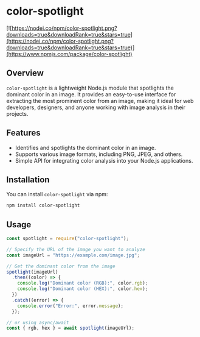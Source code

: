 # color-spotlight

[![https://nodei.co/npm/color-spotlight.png?downloads=true&downloadRank=true&stars=true](https://nodei.co/npm/color-spotlight.png?downloads=true&downloadRank=true&stars=true)](https://www.npmjs.com/package/color-spotlight)

## Overview

`color-spotlight` is a lightweight Node.js module that spotlights the dominant color in an image. It provides an easy-to-use interface for extracting the most prominent color from an image, making it ideal for web developers, designers, and anyone working with image analysis in their projects.

## Features

- Identifies and spotlights the dominant color in an image.
- Supports various image formats, including PNG, JPEG, and others.
- Simple API for integrating color analysis into your Node.js applications.

## Installation

You can install `color-spotlight` via npm:

```bash
npm install color-spotlight
```

## Usage

```javascript
const spotlight = require("color-spotlight");

// Specify the URL of the image you want to analyze
const imageUrl = "https://example.com/image.jpg";

// Get the dominant color from the image
spotlight(imageUrl)
  .then((color) => {
    console.log("Dominant color (RGB):", color.rgb);
    console.log("Dominant color (HEX):", color.hex);
  })
  .catch((error) => {
    console.error("Error:", error.message);
  });

// or using async/await
const { rgb, hex } = await spotlight(imageUrl);
```
